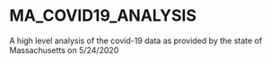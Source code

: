 # MA_COVID19_ANALYSIS
A high level analysis of the covid-19 data as provided by the state of Massachusetts on 5/24/2020
